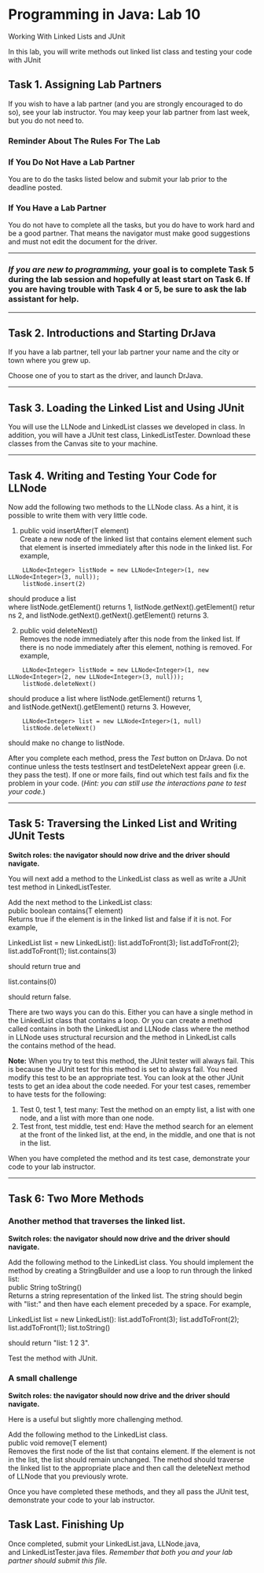 # Programming in Java: Lab 10  
Working With Linked Lists and JUnit

In this lab, you will write methods out linked list class and testing your code with JUnit

## Task 1. Assigning Lab Partners

If you wish to have a lab partner (and you are strongly encouraged to do so), see your lab instructor. You may keep your lab partner from last week, but you do not need to.

### Reminder About The Rules For The Lab

### If You Do Not Have a Lab Partner

You are to do the tasks listed below and submit your lab prior to the deadline posted.

### If You Have a Lab Partner

You do not have to complete all the tasks, but you do have to work hard and be a good partner. That means the navigator must make good suggestions and must not edit the document for the driver.

---

### _If you are new to programming,_ your goal is to complete Task 5 during the lab session and hopefully at least start on Task 6. If you are having trouble with Task 4 or 5, be sure to ask the lab assistant for help.

---

## Task 2. Introductions and Starting DrJava

If you have a lab partner, tell your lab partner your name and the city or town where you grew up.

Choose one of you to start as the driver, and launch DrJava.

---

## Task 3. Loading the Linked List and Using JUnit

You will use the LLNode and LinkedList classes we developed in class. In addition, you will have a JUnit test class, LinkedListTester. Download these classes from the Canvas site to your machine.

---

## Task 4. Writing and Testing Your Code for LLNode

Now add the following two methods to the LLNode class. As a hint, it is possible to write them with very little code.

1. public void insertAfter(T element)  
    Create a new node of the linked list that contains element element such that element is inserted immediately after this node in the linked list. For example,
    
```
    LLNode<Integer> listNode = new LLNode<Integer>(1, new LLNode<Integer>(3, null));
    listNode.insert(2)
```
    
should produce a list where listNode.getElement() returns 1, listNode.getNext().getElement() returns 2, and listNode.getNext().getNext().getElement() returns 3.
    
2. public void deleteNext()  
    Removes the node immediately after this node from the linked list. If there is no node immediately after this element, nothing is removed. For example,
    
```
    LLNode<Integer> listNode = new LLNode<Integer>(1, new LLNode<Integer>(2, new LLNode<Integer>(3, null)));
    listNode.deleteNext()
```
    
should produce a list where listNode.getElement() returns 1, and listNode.getNext().getElement() returns 3. However,
    
```
    LLNode<Integer> list = new LLNode<Integer>(1, null)
    listNode.deleteNext()
```
    
should make no change to listNode.
    

After you complete each method, press the _Test_ button on DrJava. Do not continue unless the tests testInsert and testDeleteNext appear green (i.e. they pass the test). If one or more fails, find out which test fails and fix the problem in your code. (_Hint: you can still use the interactions pane to test your code._)

---

## Task 5: Traversing the Linked List and Writing JUnit Tests

**Switch roles: the navigator should now drive and the driver should navigate.**

You will next add a method to the LinkedList class as well as write a JUnit test method in LinkedListTester.

Add the next method to the LinkedList class:  
public boolean contains(T element)  
Returns true if the element is in the linked list and false if it is not. For example,

LinkedList list = new LinkedList():
list.addToFront(3);
list.addToFront(2);
list.addToFront(1);
list.contains(3)

should return true and

list.contains(0)

should return false.

There are two ways you can do this. Either you can have a single method in the LinkedList class that contains a loop. Or you can create a method called contains in both the LinkedList and LLNode class where the method in LLNode uses structural recursion and the method in LinkedList calls the contains method of the head.

**Note:** When you try to test this method, the JUnit tester will always fail. This is because the JUnit test for this method is set to always fail. You need modify this test to be an appropriate test. You can look at the other JUnit tests to get an idea about the code needed. For your test cases, remember to have tests for the following:

1. Test 0, test 1, test many: Test the method on an empty list, a list with one node, and a list with more than one node.
2. Test front, test middle, test end: Have the method search for an element at the front of the linked list, at the end, in the middle, and one that is not in the list.

When you have completed the method and its test case, demonstrate your code to your lab instructor.

---

## Task 6: Two More Methods

### Another method that traverses the linked list.

**Switch roles: the navigator should now drive and the driver should navigate.**

Add the following method to the LinkedList class. You should implement the method by creating a StringBuilder and use a loop to run through the linked list:  
public String toString()  
Returns a string representation of the linked list. The string should begin with "list:" and then have each element preceded by a space. For example,

LinkedList list = new LinkedList():
list.addToFront(3);
list.addToFront(2);
list.addToFront(1);
list.toString()

should return "list: 1 2 3".

Test the method with JUnit.

### A small challenge

**Switch roles: the navigator should now drive and the driver should navigate.**

Here is a useful but slightly more challenging method.

Add the following method to the LinkedList class.  
public void remove(T element)  
Removes the first node of the list that contains element. If the element is not in the list, the list should remain unchanged. The method should traverse the linked list to the appropriate place and then call the deleteNext method of LLNode that you previously wrote.

Once you have completed these methods, and they all pass the JUnit test, demonstrate your code to your lab instructor.

## Task Last. Finishing Up

Once completed, submit your LinkedList.java, LLNode.java, and LinkedListTester.java files. _Remember that both you and your lab partner should submit this file._